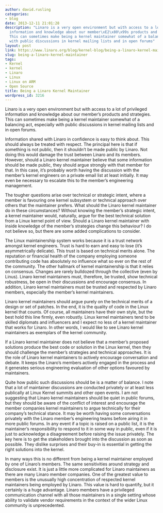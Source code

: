 ```yaml
---
author: david.rusling
categories:
- blog
date: 2013-12-11 21:01:28
description: "Linaro is a very open environment but with access to a lot of privileged
  information and knowledge about our member\xE2\x80\x99s products and strategies.
  This can sometimes make being a kernel maintainer somewhat of a balancing act, especially
  with public discussions in kernel mailing lists and in open forums"
layout: post
link: https://www.linaro.org/blog/kernel-blog/being-a-linaro-kernel-maintainer/
slug: being-a-linaro-kernel-maintainer
tags:
- Kernel
- kernel
- Linaro
- Linux
- Linux on ARM
- Open Source
title: Being a Linaro Kernel Maintainer
wordpress_id: 3216
---
```


Linaro is a very open environment but with access to a lot of privileged information and knowledge about our member’s products and strategies. This can sometimes make being a kernel maintainer somewhat of a balancing act, especially with public discussions in kernel mailing lists and in open forums.


Information shared with Linaro in confidence is easy to think about. This should always be treated with respect. The principal here is that if something is not public, then it shouldn’t be made public by Linaro. Not doing this would damage the trust between Linaro and its members. However, should a Linaro kernel maintainer believe that some information should be made public, they should argue strongly with that member for that. In this case, it’s probably worth having the discussion with the member’s kernel engineers on a private email list at least initially. It may even be necessary to escalate this to the member’s engineering management.

The tougher questions arise over technical or strategic intent, where a member is favouring one kernel subsystem or technical approach over others that the maintainer prefers. What should the Linaro kernel maintainer do in these circumstances? Without knowing the member’s strategic intent, a kernel maintainer would, naturally, argue for the best technical solution from a Linux kernel point of view. Should a Linaro kernel maintainer with inside knowledge of the member’s strategies change this behaviour? I do not believe so, but there are some added complications to consider.

The Linux maintainership system works because it is a trust network amongst kernel engineers. Trust is hard to earn and easy to lose (it’s asymmetrically delicate). This trust is based on technical merits alone. The reputation or financial health of the company employing someone contributing code has absolutely no influence what so ever on the rest of the community. The other hallmark of kernel maintainership is that it relies on consensus. Changes are rarely bulldozed through the collective (even by Linus). Linaro kernel maintainers must, therefore, be trusted, show technical robustness, be open in their discussions and encourage consensus. In addition, Linaro kernel maintainers must be trusted and respected by Linaro members, especially the member’s kernel maintainers.

Linaro kernel maintainers should argue purely on the technical merits of a design or set of patches. In the end, it is the quality of code in the Linux kernel that counts. Of course, all maintainers have their own style, but the best hold this line firmly, even robustly. Linux kernel maintainers tend to be skilled diplomats and influencers and I expect no less of a kernel maintainer that works for Linaro. In other words, I would like to see Linaro kernel maintainers as exemplars of the kernel community.

If a Linaro kernel maintainer does not believe that a member’s proposed solutions produce the best code or solution in the Linux kernel, then they should challenge the member’s strategies and technical approaches. It is the role of Linaro kernel maintainers to actively encourage conversation and debate. It keeps the Linaro’s members actively engaged in the process and it generates serious engineering evaluation of other options favoured by maintainers.

Quite how public such discussions should be is a matter of balance. I note that a lot of maintainer discussions are conducted privately or at least less publically at Linux Kernel summits and other open events. I am not suggesting that Linaro kernel maintainers should be quiet in public forums, but they should be aware of the conflict of interest and encourage the member companies kernel maintainers to argue technically for their company’s technical stance. It may be worth having some conversations privately with the Linaro member’s engineering teams before airing it in more public forums. In any event if a topic is raised on a public list, it is the maintainer’s responsibility to respond to it in some way in public, even if it is just to acknowledge a disagreement before raising the issue privately. The key here is to get the stakeholders brought into the discussion as soon as possible. They dislike surprises and their buy-in is essential in getting the right solutions into the kernel.

In many ways this is no different from being a kernel maintainer employed by one of Linaro’s members. The same sensitivities around strategy and disclosure exist. It is just a little more complicated for Linaro maintainers as there are many Linaro member companies. One of the greatest value to members is the unusually high concentration of respected kernel maintainers being employed by Linaro. This value is hard to quantify, but it certainly is a huge advantage. Linaro members have a privileged communication channel with all those maintainers in a single setting whose ability to validate vendor requirements in the context of the wider Linux community is unprecedented.